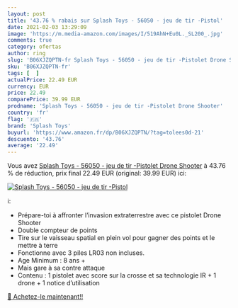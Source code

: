 ```yaml
---
layout: post
title: '43.76 % rabais sur Splash Toys - 56050 - jeu de tir -Pistol'
date: 2021-02-03 13:29:09
image: 'https://m.media-amazon.com/images/I/519AhN+Eu0L._SL200_.jpg'
comments: true
category: ofertas
author: ring
slug: 'B06XJZQPTN-fr Splash Toys - 56050 - jeu de tir -Pistolet Drone Shooter'
sku: 'B06XJZQPTN-fr'
tags: [  ]
actualPrice: 22.49 EUR
currency: EUR
price: 22.49
comparePrice: 39.99 EUR
prodname: 'Splash Toys - 56050 - jeu de tir -Pistolet Drone Shooter'
country: 'fr'
flag: '🇫🇷'
brand: 'Splash Toys'
buyurl: 'https://www.amazon.fr/dp/B06XJZQPTN/?tag=tolees0d-21'
descuento: '43.76'
average: '22.49'
---
```


Vous avez [Splash Toys - 56050 - jeu de tir -Pistolet Drone Shooter](https://www.amazon.fr/dp/B06XJZQPTN/?tag=tolees0d-21)  à  43.76 % de réduction, prix final  22.49 EUR (original: 39.99 EUR) ici:

[![Splash Toys - 56050 - jeu de tir -Pistol](https://m.media-amazon.com/images/I/519AhN+Eu0L._SL200_.jpg)](https://www.amazon.fr/dp/B06XJZQPTN/?tag=tolees0d-21)

ℹ️:

- Prépare-toi à affronter l’invasion extraterrestre avec ce pistolet Drone Shooter
- Double compteur de points
- Tire sur le vaisseau spatial en plein vol pour gagner des points et le mettre à terre
- Fonctionne avec 3 piles LR03 non incluses.
- Age Minimum : 8 ans +
- Mais gare à sa contre attaque
- Contenu : 1 pistolet avec score sur la crosse et sa technologie IR + 1 drone + 1 notice d’utilisation

[🛒 Achetez-le maintenant!!](https://www.amazon.fr/dp/B06XJZQPTN/?tag=tolees0d-21)
